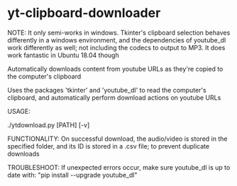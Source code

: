 # yt-clipboard-downloader

NOTE: It only semi-works in windows. Tkinter's clipboard selection behaves differently in a windows environment, and the dependencies of youtube_dl work differently as well; not including the codecs to output to MP3. It does work fantastic in Ubuntu 18.04 though

Automatically downloads content from youtube URLs as they're copied to the computer's clipboard

Uses the packages 'tkinter' and 'youtube_dl' to read the computer's clipboard, and automatically perform download
actions on youtube URLs

USAGE:

./ytdownload.py [PATH] [-v]

FUNCTIONALITY:
  On successful download, the audio/video is stored in the specified folder, and its ID is stored in a .csv file;
  to prevent duplicate downloads

TROUBLESHOOT:
	If unexpected errors occur, make sure youtube_dl is up to date with:
	"pip install --upgrade youtube_dl"
